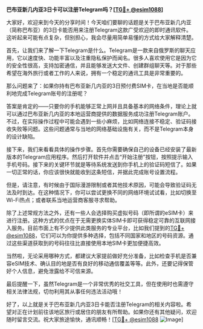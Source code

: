 **巴布亚新几内亚3日卡可以注册Telegram吗？[[TG💪+ @esim1088](https://t.me/s/esim1088)]**

大家好，欢迎来到今天的分享时间！今天咱们要聊的话题是关于巴布亚新几内亚（简称巴布亚）的3日卡能否用来注册Telegram这款广受欢迎的即时通讯软件。这听起来可能有点复杂，但别担心，我会尽量用简单易懂的方式给大家解释清楚。

首先，让我们来了解一下Telegram是什么。Telegram是一款来自俄罗斯的聊天应用，它以速度快、功能丰富以及注重隐私保护而闻名。很多人喜欢使用它是因为它的安全性很高，支持加密通信，并且能够发送大文件、创建群组聊天等。对于那些希望在海外旅行或者工作的人来说，拥有一个稳定的通讯工具是非常重要的。

那么问题来了：如果你持有巴布亚新几内亚的3日预付费SIM卡，在当地是否能顺利地完成Telegram账号的注册呢？

答案是肯定的——只要你的手机能够正常上网并且具备基本的网络条件，理论上就可以通过巴布亚新几内亚的本地运营商提供的数据服务成功注册Telegram账户。不过，在实际操作过程中可能会遇到一些小麻烦，比如网络连接不稳定、验证码接收失败等问题。这些问题通常与当地的网络基础设施有关，而不是Telegram本身的设计缺陷。

接下来，我们来看看具体的操作步骤。首先你需要确保自己的设备已经安装了最新版本的Telegram应用程序。然后打开软件并点击“开始注册”按钮，按照提示输入手机号码。接下来的关键环节就是等待系统发送到你手机上的验证码短信了。如果一切正常的话，你应该很快就能收到这条短信，并据此完成账号设置流程。

但是，请注意，有时候由于国际漫游限制或者其他技术原因，可能会导致验证码无法及时到达。在这种情况下，你可以尝试更换不同的网络环境试试看，比如切换至Wi-Fi热点；或者联系当地运营商客服寻求帮助。

除了上述常规方法之外，还有一些人会选择购买虚拟号码（即所谓的eSIM卡）来进行注册。这种方式的优点在于无需更换实体SIM卡即可获得稳定可靠的互联网接入服务。目前市面上有不少提供此类服务的专业平台，比如我们提到的[TG💪+ @esim1088](https://t.me/s/esim1088)，它们可以为你提供多种选择，包括不同国家和地区的号码资源。通过这些渠道获取到的号码往往比直接使用本地SIM卡更加便捷高效。

当然啦，无论采用哪种方式，都建议大家提前做好充分准备，比如检查手机是否兼容eSIM技术、确认目的地是否有良好的移动通信覆盖等等。此外，还要记得保管好个人信息，避免泄露给不可信来源。

最后提醒一下，虽然Telegram是一个非常优秀的社交工具，但在使用时也需遵守相关法律法规，切勿利用其从事任何违法活动哦！

好了，以上就是关于巴布亚新几内亚3日卡能否注册Telegram的相关内容啦。希望对正在计划前往该地区旅行或居住的朋友有所帮助。如果你还有其他疑问，欢迎随时留言交流。祝大家旅途愉快，通讯顺畅！[[TG💪+ @esim1088](https://t.me/s/esim1088) ![Image](https://i.postimg.cc/4NQfJmqS/Snipaste-2025-05-13-00-14-12.png)]